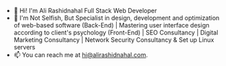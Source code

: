 - 👋 Hi! I'm Ali Rashidnahal Full Stack Web Developer
- 👀 I'm Not Selfish, But Specialist in design, development and optimization of web-based software (Back-End) | Mastering user interface design according to client's psychology (Front-End) | SEO Consultancy | Digital Marketing Consultancy | Network Security Consultancy & Set up Linux servers
- 📫 You can reach me at hi@alirashidnahal.com.

<!---
alirashidnahal/alirashidnahal is a ✨ special ✨ repository because its `README.md` (this file) appears on your GitHub profile.
You can click the Preview link to take a look at your changes.
--->

